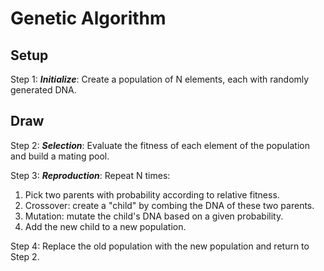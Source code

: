# Genetic Algorithm

## Setup

Step 1: ***Initialize***: Create a population of N elements, each with randomly generated DNA.

## Draw

Step 2: ***Selection***: Evaluate the fitness of each element of the population and build a mating pool.

Step 3: ***Reproduction***: Repeat N times:

1. Pick two parents with probability according to relative fitness.
2. Crossover: create a "child" by combing the DNA of these two parents.
3. Mutation: mutate the child's DNA based on a given probability.
4. Add the new child to a new population.

Step 4: Replace the old population with the new population and return to Step 2.